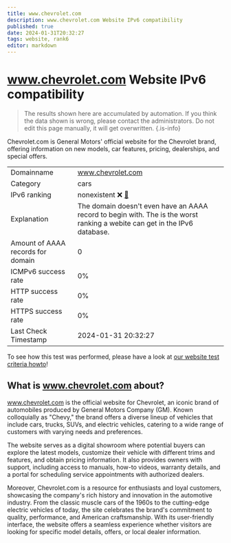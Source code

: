 ```yaml
---
title: www.chevrolet.com
description: www.chevrolet.com Website IPv6 compatibility
published: true
date: 2024-01-31T20:32:27
tags: website, rank6
editor: markdown
---
```


# www.chevrolet.com Website IPv6 compatibility

> The results shown here are accumulated by automation. If you think the data shown is wrong, please contact the administrators. 
> Do not edit this page manually, it will get overwritten.
{.is-info}

Chevrolet.com is General Motors' official website for the Chevrolet brand, offering information on new models, car features, pricing, dealerships, and special offers.


|   |   |
| - | - |
| Domainname | www.chevrolet.com
| Category | cars |
| IPv6 ranking | nonexistent :x: [🔗](/howto/ranking) |
| Explanation | The domain doesn't even have an AAAA record to begin with. The is the worst ranking a webite can get in the IPv6 database. |
| Amount of AAAA records for domain | 0 |
| ICMPv6 success rate | 0%|
| HTTP success rate | 0% |
| HTTPS success rate | 0% |
| Last Check Timestamp | 2024-01-31 20:32:27 |

To see how this test was performed, please have a look at [our website test criteria howto](/howto/testcriteria/website)!


## What is www.chevrolet.com about?
www.chevrolet.com is the official website for Chevrolet, an iconic brand of automobiles produced by General Motors Company (GM). Known colloquially as "Chevy," the brand offers a diverse lineup of vehicles that include cars, trucks, SUVs, and electric vehicles, catering to a wide range of customers with varying needs and preferences.

The website serves as a digital showroom where potential buyers can explore the latest models, customize their vehicle with different trims and features, and obtain pricing information. It also provides owners with support, including access to manuals, how-to videos, warranty details, and a portal for scheduling service appointments with authorized dealers.

Moreover, Chevrolet.com is a resource for enthusiasts and loyal customers, showcasing the company's rich history and innovation in the automotive industry. From the classic muscle cars of the 1960s to the cutting-edge electric vehicles of today, the site celebrates the brand's commitment to quality, performance, and American craftsmanship. With its user-friendly interface, the website offers a seamless experience whether visitors are looking for specific model details, offers, or local dealer information.


